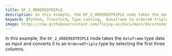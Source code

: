 ```yaml
---
title: DF_2_ORDEREDTRIPLE
description: In this example, the DF_2_ORDEREDTRIPLE node takes the dataframe type data as input and converts it to an OrderedTriple type by selecting the first three columns.
keyword: [Python, Transform, Type casting,  Dataframe to ordered triple conversion, Python type casting transformer, Data conversion with DF_2_ORDEREDTRIPLE, Python data manipulation, Streamline data processing, Data transformation techniques, Ordered triple creation, Python data analysis, Accurate data insights, Data manipulation using DF_2_ORDEREDTRIPLE]
image: https://raw.githubusercontent.com/flojoy-ai/docs/main/docs/nodes/TRANSFORMERS/TYPE_CASTING/DF_2_ORDEREDTRIPLE/examples/EX1/output.jpeg
---
```


In this example, the `DF_2_ORDEREDTRIPLE` node takes the `dataframe` type data as input and converts it to an `OrderedTriple` type by selecting the first three columns.